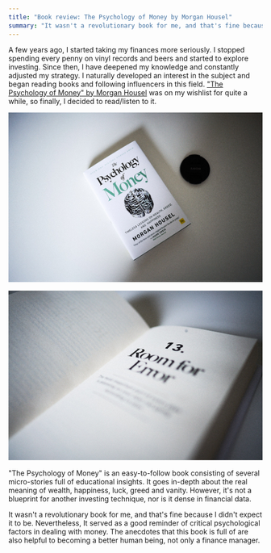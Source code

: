 ```yaml
---
title: "Book review: The Psychology of Money by Morgan Housel"
summary: "It wasn't a revolutionary book for me, and that's fine because I didn't expect it to be. Nevertheless, It served as a good reminder of critical psychological factors in dealing with money."
---
```


A few years ago, I started taking my finances more seriously. I stopped spending every penny on vinyl records and beers and started to explore investing. Since then, I have deepened my knowledge and constantly adjusted my strategy. I naturally developed an interest in the subject and began reading books and following influencers in this field. ["The Psychology of Money" by Morgan Housel](https://www.goodreads.com/book/show/41881472-the-psychology-of-money) was on my wishlist for quite a while, so finally, I decided to read/listen to it.

!["The Psychology of Money" by Morgan Housel](2022-05-04-1.jpg)

!["The Psychology of Money" by Morgan Housel](2022-05-04-2.jpg)

"The Psychology of Money" is an easy-to-follow book consisting of several micro-stories full of educational insights. It goes in-depth about the real meaning of wealth, happiness, luck, greed and vanity. However, it's not a blueprint for another investing technique, nor is it dense in financial data.

It wasn't a revolutionary book for me, and that's fine because I didn't expect it to be. Nevertheless, It served as a good reminder of critical psychological factors in dealing with money. The anecdotes that this book is full of are also helpful to becoming a better human being, not only a finance manager.
